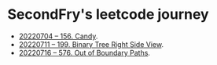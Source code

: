 # SecondFry's leetcode journey

- [20220704 – 156. Candy](20220704_156-Candy).
- [20220711 – 199. Binary Tree Right Side View](20220711_199-Binary-Tree-Right-Side-View).
- [20220716 – 576. Out of Boundary Paths](20220716_576-Out-of-Boundary-Paths).
